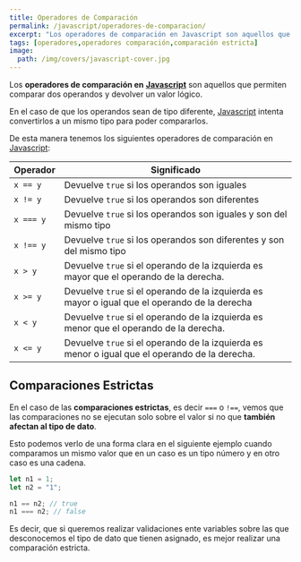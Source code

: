 ```yaml
---
title: Operadores de Comparación
permalink: /javascript/operadores-de-comparacion/
excerpt: "Los operadores de comparación en Javascript son aquellos que permiten comparar dos operandos y devolver un valor lógico."
tags: [operadores,operadores comparación,comparación estricta]
image:
  path: /img/covers/javascript-cover.jpg
---
```


Los **operadores de comparación en** [**Javascript**](https://www.manualweb.net/javascript/) son aquellos que permiten comparar dos operandos y devolver un valor lógico.


En el caso de que los operandos sean de tipo diferente, [Javascript](https://www.manualweb.net/javascript/) intenta convertirlos a un mismo tipo para poder compararlos.


De esta manera tenemos los siguientes operadores de comparación en [Javascript](https://www.manualweb.net/javascript/):


| **Operador** | **Significado**                                                                                |
| ------------ | ---------------------------------------------------------------------------------------------- |
| `x == y`     | Devuelve `true` si los operandos son iguales                                                   |
| `x != y`     | Devuelve `true` si los operandos son diferentes                                                |
| `x === y`    | Devuelve `true` si los operandos son iguales y son del mismo tipo                              |
| `x !== y`    | Devuelve `true` si los operandos son diferentes y son del mismo tipo                           |
| `x > y`      | Devuelve `true` si el operando de la izquierda es mayor que el operando de la derecha.         |
| `x >= y`     | Devuelve `true` si el operando de la izquierda es mayor o igual que el operando de la derecha  |
| `x < y`      | Devuelve `true` si el operando de la izquierda es menor que el operando de la derecha.         |
| `x <= y`     | Devuelve `true` si el operando de la izquierda es menor o igual que el operando de la derecha. |


## Comparaciones Estrictas


En el caso de las **comparaciones estrictas**, es decir `===` o `!==`, vemos que las comparaciones no se ejecutan solo sobre el valor si no que **también afectan al tipo de dato**.


Esto podemos verlo de una forma clara en el siguiente ejemplo cuando comparamos un mismo valor que en un caso es un tipo número y en otro caso es una cadena.


```javascript
let n1 = 1;
let n2 = "1";

n1 == n2; // true
n1 === n2; // false
```


Es decir, que si queremos realizar validaciones ente variables sobre las que desconocemos el tipo de dato que tienen asignado, es mejor realizar una comparación estricta.

